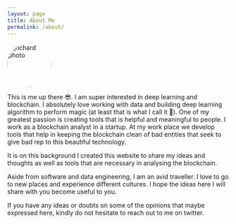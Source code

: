 ```yaml
---
layout: page
title: About Me
permalink: /about/
---
```


<img src="{{site.baseurl}}/images/banner_img2.JPG" alt="richard photo" style="height: 100px; width:100px; border-radius:50%;"/>

This is me up there 😎. I am super interested in deep learning and blockchain. I absolutely love working with data and building deep learning algorithm to perform magic (at least that is what I call it 🙂). One of my greatest passion is creating tools that is helpful and meaningful to people. I work as a blockchain analyst in a startup. At my work place we develop tools that help in keeping the blockchain clean of bad entities that seek to give bad rep to this beautiful technology.

It is on this background I created this website to share my ideas and thoughts as well as tools that are necessary in analysing the blockchain.

Aside from software and data engineering, I am an avid traveller. I love to go to new places and experience different cultures. I hope the ideas here I will share with you become useful to you.

If you have any ideas or doubts on some of the opinions that maybe expressed here, kindly do not hesitate to reach out to me on twitter.
